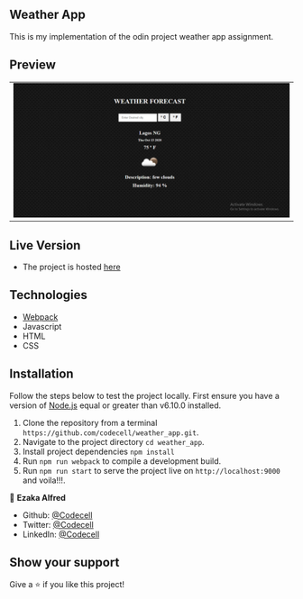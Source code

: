 ## Weather App
  This is my implementation of the odin project weather app assignment.

  ## Preview
|                |
|----------------|
|<img src='./images/weather_app.png' />

## Live Version
  - The project is hosted [here](https://codecell.github.io/weather_app/)

## Technologies
  - [Webpack](https://webpack.js.org/)
  - Javascript
  - HTML
  - CSS

## Installation
Follow the steps below to test the project locally. First ensure you have a version of [Node.js](http://nodejs.org/) equal or greater than v6.10.0 installed.

1. Clone the repository from a terminal `https://github.com/codecell/weather_app.git`.
2. Navigate to the project directory `cd weather_app`.
3. Install project dependencies `npm install`
4. Run `npm run webpack` to compile a development build.
5. Run `npm run start` to serve the project live on `http://localhost:9000` and voila!!!.

👤 **Ezaka Alfred**

- Github: [@Codecell](https://github.com/codecell)
- Twitter: [@Codecell](https://twitter.com/the_codecell)
- LinkedIn: [@Codecell](https://www.linkedin.com/in/alfrednoble/)

## Show your support

Give a ⭐️ if you like this project!